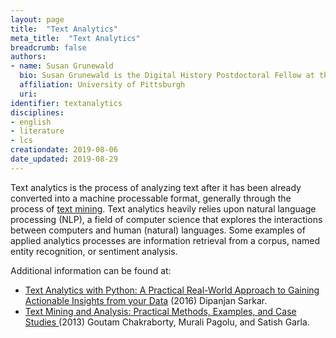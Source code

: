 ```yaml
---
layout: page
title:  "Text Analytics"
meta_title:  "Text Analytics"
breadcrumb: false
authors:
- name: Susan Grunewald
  bio: Susan Grunewald is the Digital History Postdoctoral Fellow at the University of Pittsburgh’s World History Center. She received her PhD from Carnegie Mellon University, where she was a two-time A.W. Mellon Fellow in Digital Humanities. Her research focuses on Soviet history, particularly German prisoners of war in the USSR during and after the Second World War.
  affiliation: University of Pittsburgh
  uri:
identifier: textanalytics
disciplines:
- english
- literature
- lcs
creationdate: 2019-08-06
date_updated: 2019-08-29
---
```


Text analytics is the process of analyzing text after it has been already converted into a machine processable format, generally through the process of [text mining](/_topics/TextMining.md). Text analytics heavily relies upon natural language processing (NLP), a field of computer science that explores the interactions between computers and human (natural) languages. Some examples of applied analytics processes are information retrieval from a corpus, named entity recognition, or sentiment analysis.

Additional information can be found at:
 -  [Text Analytics with Python: A Practical Real-World Approach to Gaining Actionable Insights from your Data](https://books.google.com/books?id=IimgDQAAQBAJ&printsec=frontcover&dq=text+mining&hl=en&sa=X&ved=0ahUKEwj_1dr0xOzjAhXEg-AKHSIvAuUQ6AEIPjAD#v=onepage&q=text%20mining&f=false) (2016) Dipanjan Sarkar.
 -  [Text Mining and Analysis: Practical Methods, Examples, and Case Studies ](https://books.google.com/books?id=SUKDAgAAQBAJ&printsec=frontcover&dq=text+analytics&hl=en&sa=X&ved=0ahUKEwjDvNOtvu7jAhVImuAKHZxhCCAQ6AEISTAF#v=onepage&q=text%20analytics&f=false) (2013) Goutam Chakraborty, Murali Pagolu, and Satish Garla.
